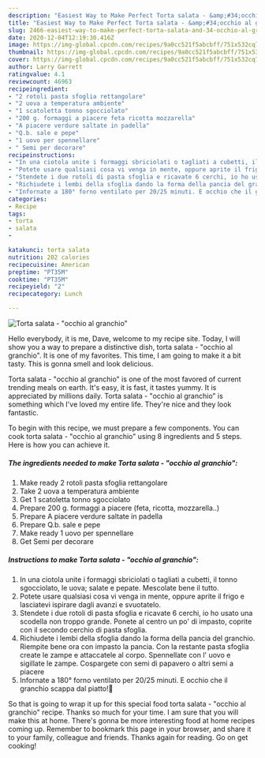 ```yaml
---
description: "Easiest Way to Make Perfect Torta salata - &amp;#34;occhio al granchio&amp;#34;"
title: "Easiest Way to Make Perfect Torta salata - &amp;#34;occhio al granchio&amp;#34;"
slug: 2466-easiest-way-to-make-perfect-torta-salata-and-34-occhio-al-granchio-and-34
date: 2020-12-04T12:19:30.416Z
image: https://img-global.cpcdn.com/recipes/9a0cc521f5abcbff/751x532cq70/torta-salata-occhio-al-granchio-recipe-main-photo.jpg
thumbnail: https://img-global.cpcdn.com/recipes/9a0cc521f5abcbff/751x532cq70/torta-salata-occhio-al-granchio-recipe-main-photo.jpg
cover: https://img-global.cpcdn.com/recipes/9a0cc521f5abcbff/751x532cq70/torta-salata-occhio-al-granchio-recipe-main-photo.jpg
author: Larry Garrett
ratingvalue: 4.1
reviewcount: 46963
recipeingredient:
- "2 rotoli pasta sfoglia rettangolare"
- "2 uova a temperatura ambiente"
- "1 scatoletta tonno sgocciolato"
- "200 g. formaggi a piacere feta ricotta mozzarella"
- "A piacere verdure saltate in padella"
- "Q.b. sale e pepe"
- "1 uovo per spennellare"
- " Semi per decorare"
recipeinstructions:
- "In una ciotola unite i formaggi sbriciolati o tagliati a cubetti, il tonno sgocciolato, le uova; salate e pepate. Mescolate bene il tutto."
- "Potete usare qualsiasi cosa vi venga in mente, oppure aprite il frigo e lasciatevi ispirare dagli avanzi e svuotatelo."
- "Stendete i due rotoli di pasta sfoglia e ricavate 6 cerchi, io ho usato una scodella non troppo grande. Ponete al centro un po&#39; di impasto, coprite con il secondo cerchio di pasta sfoglia."
- "Richiudete i lembi della sfoglia dando la forma della pancia del granchio. Riempite bene ora con impasto la pancia. Con la restante pasta sfoglia create le zampe e attaccatele al corpo. Spennellate con l&#39; uovo e sigillate le zampe. Cospargete con semi di papavero o altri semi a piacere"
- "Infornate a 180° forno ventilato per 20/25 minuti. E occhio che il granchio scappa dal piatto!🤪"
categories:
- Recipe
tags:
- torta
- salata
- 

katakunci: torta salata  
nutrition: 202 calories
recipecuisine: American
preptime: "PT35M"
cooktime: "PT35M"
recipeyield: "2"
recipecategory: Lunch

---
```



![Torta salata - &#34;occhio al granchio&#34;](https://img-global.cpcdn.com/recipes/9a0cc521f5abcbff/751x532cq70/torta-salata-occhio-al-granchio-recipe-main-photo.jpg)

Hello everybody, it is me, Dave, welcome to my recipe site. Today, I will show you a way to prepare a distinctive dish, torta salata - &#34;occhio al granchio&#34;. It is one of my favorites. This time, I am going to make it a bit tasty. This is gonna smell and look delicious.



Torta salata - &#34;occhio al granchio&#34; is one of the most favored of current trending meals on earth. It's easy, it is fast, it tastes yummy. It is appreciated by millions daily. Torta salata - &#34;occhio al granchio&#34; is something which I've loved my entire life. They're nice and they look fantastic.


To begin with this recipe, we must prepare a few components. You can cook torta salata - &#34;occhio al granchio&#34; using 8 ingredients and 5 steps. Here is how you can achieve it.

<!--inarticleads1-->

##### The ingredients needed to make Torta salata - &#34;occhio al granchio&#34;:

1. Make ready 2 rotoli pasta sfoglia rettangolare
1. Take 2 uova a temperatura ambiente
1. Get 1 scatoletta tonno sgocciolato
1. Prepare 200 g. formaggi a piacere (feta, ricotta, mozzarella..)
1. Prepare A piacere verdure saltate in padella
1. Prepare Q.b. sale e pepe
1. Make ready 1 uovo per spennellare
1. Get  Semi per decorare




<!--inarticleads2-->

##### Instructions to make Torta salata - &#34;occhio al granchio&#34;:

1. In una ciotola unite i formaggi sbriciolati o tagliati a cubetti, il tonno sgocciolato, le uova; salate e pepate. Mescolate bene il tutto.
1. Potete usare qualsiasi cosa vi venga in mente, oppure aprite il frigo e lasciatevi ispirare dagli avanzi e svuotatelo.
1. Stendete i due rotoli di pasta sfoglia e ricavate 6 cerchi, io ho usato una scodella non troppo grande. Ponete al centro un po&#39; di impasto, coprite con il secondo cerchio di pasta sfoglia.
1. Richiudete i lembi della sfoglia dando la forma della pancia del granchio. Riempite bene ora con impasto la pancia. Con la restante pasta sfoglia create le zampe e attaccatele al corpo. Spennellate con l&#39; uovo e sigillate le zampe. Cospargete con semi di papavero o altri semi a piacere
1. Infornate a 180° forno ventilato per 20/25 minuti. E occhio che il granchio scappa dal piatto!🤪




So that is going to wrap it up for this special food torta salata - &#34;occhio al granchio&#34; recipe. Thanks so much for your time. I am sure that you will make this at home. There's gonna be more interesting food at home recipes coming up. Remember to bookmark this page in your browser, and share it to your family, colleague and friends. Thanks again for reading. Go on get cooking!
